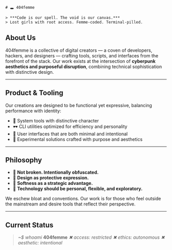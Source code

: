 ```
# 🕳️ 404femme

> ***Code is our spell. The void is our canvas.***
> Lost girls with root access. Femme-coded. Terminal-pilled.
```

## About Us

404femme is a collective of digital creators — a coven of developers, hackers, and designers — crafting tools, scripts, and interfaces from the forefront of the stack. Our work exists at the intersection of **cyberpunk aesthetics and purposeful disruption**, combining technical sophistication with distinctive design.

---

## Product & Tooling

Our creations are designed to be functional yet expressive, balancing performance with identity:

* 🦴 System tools with distinctive character
* 🕶 CLI utilities optimized for efficiency and personality
* 🧼 User interfaces that are both minimal and intentional
* 🐛 Experimental solutions crafted with purpose and aesthetics

---

## Philosophy

* 🖤 **Not broken. Intentionally obfuscated.**
* 🔪 **Design as protective expression.**
* 🧷 **Softness as a strategic advantage.**
* 🩻 **Technology should be personal, flexible, and exploratory.**

We eschew bloat and conventions. Our work is for those who feel outside the mainstream and desire tools that reflect their perspective.

---

## Current Status

> *\~\$ whoami*
> **404femme**
> *✖ access: restricted*
> *✖ ethics: autonomous*
> *✖ aesthetic: intentional*
